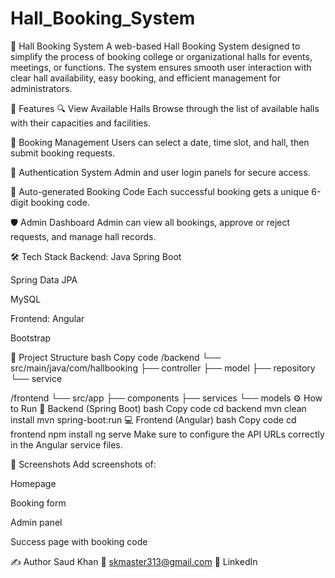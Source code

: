 # Hall_Booking_System
🎯 Hall Booking System
A web-based Hall Booking System designed to simplify the process of booking college or organizational halls for events, meetings, or functions. The system ensures smooth user interaction with clear hall availability, easy booking, and efficient management for administrators.

📌 Features
🔍 View Available Halls
Browse through the list of available halls with their capacities and facilities.

📅 Booking Management
Users can select a date, time slot, and hall, then submit booking requests.

🔐 Authentication System
Admin and user login panels for secure access.

🧾 Auto-generated Booking Code
Each successful booking gets a unique 6-digit booking code.

🛡️ Admin Dashboard
Admin can view all bookings, approve or reject requests, and manage hall records.

🛠️ Tech Stack
Backend:
Java Spring Boot

Spring Data JPA

MySQL

Frontend:
Angular

Bootstrap

📂 Project Structure
bash
Copy code
/backend
    └── src/main/java/com/hallbooking
        ├── controller
        ├── model
        ├── repository
        └── service

/frontend
    └── src/app
        ├── components
        ├── services
        └── models
⚙️ How to Run
🔧 Backend (Spring Boot)
bash
Copy code
cd backend
mvn clean install
mvn spring-boot:run
💻 Frontend (Angular)
bash
Copy code
cd frontend
npm install
ng serve
Make sure to configure the API URLs correctly in the Angular service files.

📸 Screenshots
Add screenshots of:

Homepage

Booking form

Admin panel

Success page with booking code

✍️ Author
Saud Khan
📧 skmaster313@gmail.com
🔗 LinkedIn
